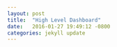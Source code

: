 ```yaml
---
layout: post
title:  "High Level Dashboard"
date:   2016-01-27 19:49:12 -0800
categories: jekyll update
---
```

<head>
        <meta charset="utf-8">
        <style>
            table {
                border-collapse: collapse;
                border: 2px black solid;
                font: 12px sans-serif;
            }

            td {
                border: 1px black solid;
                padding: 5px;
            }
        </style>
    </head>
<body>
<script src="http://d3js.org/d3.v3.min.js"></script>
<script src="https://ajax.googleapis.com/ajax/libs/jquery/1.12.0/jquery.min.js"></script>
<script type="text/javascript" charset="utf-8">
    d3.text("/executiveDashboard.csv", function(data) {
        var parsedCSV = d3.csv.parseRows(data);

        var container = d3.select("#t01")

            .selectAll("tr")
                .data(parsedCSV).enter()
                .append("tr")

            .selectAll("td")
                .data(function(d) { return d; }).enter()
                .append("td")
                .text(function(d) { return d; });
            fixColors();    
    });
    
    function fixColors() {
       $('#t01 td:contains(Complete)').css('background-color', 'green')
       $('#t01 td:contains(Green)').css('background-color', 'green')
       $('#t01 td:contains(Green)').css('color', 'green')
       $('#t01 td:contains(Yellow)').css('color', 'yellow')
       $('#t01 td:contains(Yellow)').css('background-color', 'yellow')
       $('#t01 td:contains(Red)').css('color', 'red')
       $('#t01 td:contains(Red)').css('background-color', 'red')
       
    }
</script>

<table id="t01"> </table>
<br><br><br><br>
<h3>Legend</h3>
<table class="c">
  <tr>
    <th class="a">Symbol</th>
    <th>Meaning</th>    
  </tr>
  <tr>
    <td bgcolor="#009900">Complete</td>
    <td>Completed</td>    
  </tr>
  <tr>
    <td bgcolor="#009900"></td>
    <td>In Progress - No Blockers</td>    
  </tr>
  <tr>
    <td bgcolor="yellow"></td>
    <td>Low/Moderate risk blockers require possible escalation</td>   
  </tr>
  <tr>
    <td bgcolor="red"></td>
    <td>High risk blockers require escalation</td>    
  </tr>
  <td></td>
  <td>Not Yet Started</td>  
  <tr>
    <td bgcolor="808080"></td>
    <td>Not applicable for this product</td>    
  </tr>
</table>
</body>


